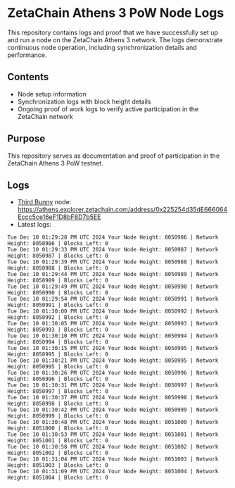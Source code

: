 # ZetaChain Athens 3 PoW Node Logs
This repository contains logs and proof that we have successfully set up and run a node on the ZetaChain Athens 3 network. The logs demonstrate continuous node operation, including synchronization details and performance.

## Contents
- Node setup information
- Synchronization logs with block height details
- Ongoing proof of work logs to verify active participation in the ZetaChain network

## Purpose
This repository serves as documentation and proof of participation in the ZetaChain Athens 3 PoW testnet.

## Logs

- [Third Bunny](https://thirdbunny.xyz/) node: https://athens.explorer.zetachain.com/address/0x225254d35dE666064Eccc5ce16eF1D8bF8D7b5EE
- Latest logs:
```
Tue Dec 10 01:29:28 PM UTC 2024 Your Node Height: 8050986 | Network Height: 8050986 | Blocks Left: 0
Tue Dec 10 01:29:33 PM UTC 2024 Your Node Height: 8050987 | Network Height: 8050987 | Blocks Left: 0
Tue Dec 10 01:29:39 PM UTC 2024 Your Node Height: 8050988 | Network Height: 8050988 | Blocks Left: 0
Tue Dec 10 01:29:44 PM UTC 2024 Your Node Height: 8050989 | Network Height: 8050989 | Blocks Left: 0
Tue Dec 10 01:29:49 PM UTC 2024 Your Node Height: 8050990 | Network Height: 8050990 | Blocks Left: 0
Tue Dec 10 01:29:54 PM UTC 2024 Your Node Height: 8050991 | Network Height: 8050991 | Blocks Left: 0
Tue Dec 10 01:30:00 PM UTC 2024 Your Node Height: 8050992 | Network Height: 8050992 | Blocks Left: 0
Tue Dec 10 01:30:05 PM UTC 2024 Your Node Height: 8050993 | Network Height: 8050993 | Blocks Left: 0
Tue Dec 10 01:30:10 PM UTC 2024 Your Node Height: 8050994 | Network Height: 8050994 | Blocks Left: 0
Tue Dec 10 01:30:15 PM UTC 2024 Your Node Height: 8050995 | Network Height: 8050995 | Blocks Left: 0
Tue Dec 10 01:30:21 PM UTC 2024 Your Node Height: 8050995 | Network Height: 8050995 | Blocks Left: 0
Tue Dec 10 01:30:26 PM UTC 2024 Your Node Height: 8050996 | Network Height: 8050996 | Blocks Left: 0
Tue Dec 10 01:30:31 PM UTC 2024 Your Node Height: 8050997 | Network Height: 8050997 | Blocks Left: 0
Tue Dec 10 01:30:37 PM UTC 2024 Your Node Height: 8050998 | Network Height: 8050998 | Blocks Left: 0
Tue Dec 10 01:30:42 PM UTC 2024 Your Node Height: 8050999 | Network Height: 8050999 | Blocks Left: 0
Tue Dec 10 01:30:48 PM UTC 2024 Your Node Height: 8051000 | Network Height: 8051000 | Blocks Left: 0
Tue Dec 10 01:30:53 PM UTC 2024 Your Node Height: 8051001 | Network Height: 8051001 | Blocks Left: 0
Tue Dec 10 01:30:58 PM UTC 2024 Your Node Height: 8051002 | Network Height: 8051002 | Blocks Left: 0
Tue Dec 10 01:31:04 PM UTC 2024 Your Node Height: 8051003 | Network Height: 8051003 | Blocks Left: 0
Tue Dec 10 01:31:09 PM UTC 2024 Your Node Height: 8051004 | Network Height: 8051004 | Blocks Left: 0
```
